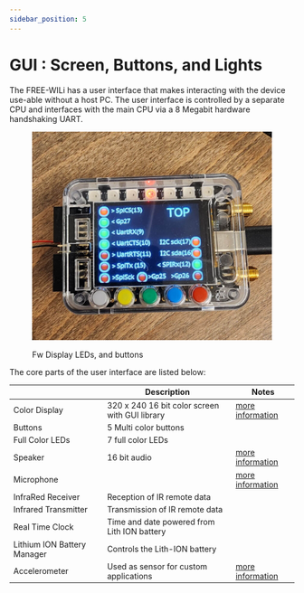```yaml
---
sidebar_position: 5
---
```


# GUI : Screen, Buttons, and Lights

The FREE-WILi has a user interface that makes interacting with the device use-able without a host PC. The user interface is controlled by a separate CPU and interfaces with the main CPU via a 8 Megabit hardware handshaking UART.

<div class="text--center">

<figure>

![Fw Display LEDs, and buttons](../assets/display-led.jpg "Fw Display LEDs, and buttons")
<figcaption>Fw Display LEDs, and buttons</figcaption>
</figure>
</div>

The core parts of the user interface are listed below:

|                             	| **Description**                                	| **Notes** 	                                                                    |
|-----------------------------	|------------------------------------------------	|-------------------------------------------------------------------------          |
| Color Display               	| 320 x 240 16 bit color screen with GUI library 	| [more information](/gui-screen-buttons-and-lights/color-display-widgets)          |
| Buttons                     	| 5 Multi color buttons                          	|           	                                                                    |
| Full Color LEDs             	| 7 full color LEDs                              	|           	                                                                    |
| Speaker                     	| 16 bit audio                                   	| [more information](/gui-screen-buttons-and-lights/making-sounds)                  |
| Microphone                  	|                                                	| [more information](/gui-screen-buttons-and-lights/capturing-audio-from-microphone) |
| InfraRed Receiver           	| Reception of IR remote data                    	|           	                                                                    |
| Infrared Transmitter        	| Transmission of IR remote data                 	|           	                                                                    |
| Real Time Clock             	| Time and date powered from Lith ION battery    	|           	                                                                    |
| Lithium ION Battery Manager 	| Controls the Lith-ION battery                  	|           	                                                                    |
| Accelerometer                 | Used as sensor for custom applications            | [more information](/gui-screen-buttons-and-lights/accelerometer)                  |